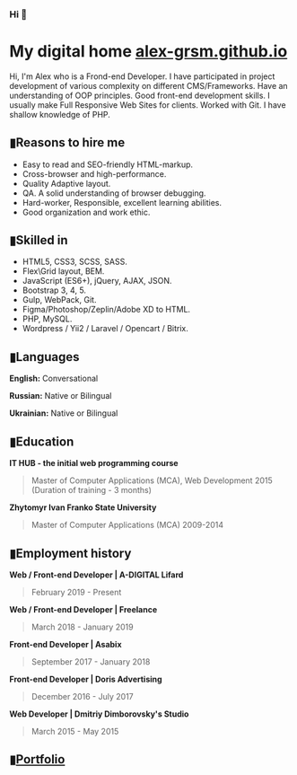 ### Hi 👋
# My digital home [alex-grsm.github.io](https://alex-grsm.github.io/)
Hi, I'm Alex who is a Frond-end Developer. I have participated in project development of various complexity on different CMS/Frameworks.
Have an understanding of OOP principles. Good front-end development skills. I usually make Full Responsive Web Sites for clients. Worked with Git. I have shallow knowledge of PHP.
## ▮Reasons to hire me
- Easy to read and SEO-friendly HTML-markup.
- Cross-browser and high-performance.
- Quality Adaptive layout.
- QA. A solid understanding of browser debugging.
- Hard-worker, Responsible, excellent learning abilities.
- Good organization and work ethic.
## ▮Skilled in
- HTML5, CSS3, SCSS, SASS.
- Flex\Grid layout, BEM.
- JavaScript (ES6+), jQuery, AJAX, JSON.
- Bootstrap 3, 4, 5.
- Gulp, WebPack, Git.
- Figma/Photoshop/Zeplin/Adobe XD to HTML.
- PHP, MySQL.
- Wordpress / Yii2 / Laravel / Opencart / Bitrix. 
## ▮Languages
__English:__ Conversational

__Russian:__ Native or Bilingual

__Ukrainian:__ Native or Bilingual
## ▮Education
__IT HUB - the initial web programming course__
>Master of Computer Applications (MCA), Web Development
2015 (Duration of training - 3 months)

__Zhytomyr Ivan Franko State University__
>Master of Computer Applications (MCA)
2009-2014
## ▮Employment history
 __Web / Front-end Developer | A-DIGITAL Lifard__
> February 2019 - Present

 __Web / Front-end Developer | Freelance__
> March 2018 - January 2019

__Front-end Developer | Asabix__
> September 2017 - January 2018

 __Front-end Developer | Doris Advertising__
> December 2016 - July 2017

 __Web Developer | Dmitriy Dimborovsky's Studio__
> March 2015 - May 2015
## ▮[Portfolio](https://alex-grsm.github.io/)



<!--
**alex-grsm/alex-grsm** is a ✨ _special_ ✨ repository because its `README.md` (this file) appears on your GitHub profile.

Here are some ideas to get you started:

- 🔭 I’m currently working on ...
- 🌱 I’m currently learning ...
- 👯 I’m looking to collaborate on ...
- 🤔 I’m looking for help with ...
- 💬 Ask me about ...
- 📫 How to reach me: ...
- 😄 Pronouns: ...
- ⚡ Fun fact: ...
-->
